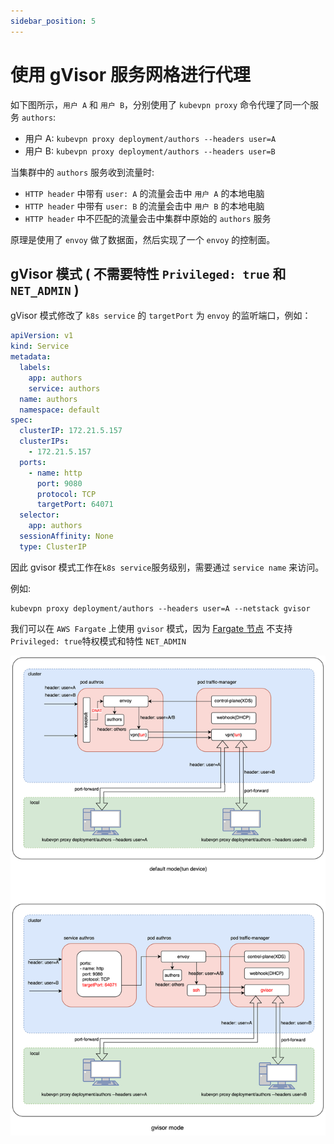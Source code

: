 ```yaml
---
sidebar_position: 5
---
```


# 使用 gVisor 服务网格进行代理

如下图所示，`用户 A` 和 `用户 B`，分别使用了 `kubevpn proxy`
命令代理了同一个服务 `authors`:

- 用户 A: `kubevpn proxy deployment/authors --headers user=A`
- 用户 B: `kubevpn proxy deployment/authors --headers user=B`

当集群中的 `authors` 服务收到流量时:

- `HTTP header` 中带有 `user: A` 的流量会击中 `用户 A` 的本地电脑
- `HTTP header` 中带有 `user: B` 的流量会击中 `用户 B` 的本地电脑
- `HTTP header` 中不匹配的流量会击中集群中原始的 `authors` 服务

原理是使用了 `envoy` 做了数据面，然后实现了一个 `envoy` 的控制面。

## gVisor 模式 ( 不需要特性 ```Privileged: true``` 和 ```NET_ADMIN``` )

gVisor 模式修改了 `k8s service` 的 `targetPort` 为 `envoy` 的监听端口，例如：

```yaml
apiVersion: v1
kind: Service
metadata:
  labels:
    app: authors
    service: authors
  name: authors
  namespace: default
spec:
  clusterIP: 172.21.5.157
  clusterIPs:
    - 172.21.5.157
  ports:
    - name: http
      port: 9080
      protocol: TCP
      targetPort: 64071
  selector:
    app: authors
  sessionAffinity: None
  type: ClusterIP
```

因此 gvisor 模式工作在`k8s service`服务级别，需要通过 `service name` 来访问。

例如:

```shell
kubevpn proxy deployment/authors --headers user=A --netstack gvisor
```

我们可以在 `AWS Fargate` 上使用 `gvisor`
模式，因为 [Fargate 节点](https://docs.aws.amazon.com/zh_cn/AmazonECS/latest/developerguide/fargate-security-considerations.html)
不支持 ```Privileged: true```特权模式和特性 ```NET_ADMIN```

![gvisor-mesh.svg](img/gvisor-mesh.svg)